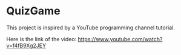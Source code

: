 # QuizGame
This project is inspired by a YouTube programming channel tutorial.

Here is the link of the video: https://www.youtube.com/watch?v=f4fB9Xg2JEY
